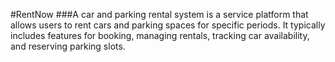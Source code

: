 #RentNow
###A car and parking rental system is a service platform that allows users to rent
cars and parking spaces for specific periods. It typically includes features for
booking, managing rentals, tracking car availability, and reserving parking
slots.


